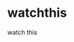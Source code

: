watchthis
=========

watch this




















































































































